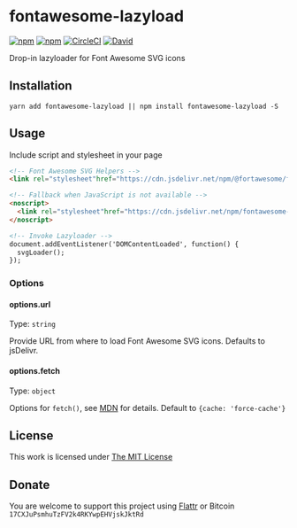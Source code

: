 # fontawesome-lazyload

[![npm](https://flat.badgen.net/npm/license/fontawesome-lazyload)](https://www.npmjs.org/package/fontawesome-lazyload)
[![npm](https://flat.badgen.net/npm/v/fontawesome-lazyload)](https://www.npmjs.org/package/fontawesome-lazyload)
[![CircleCI](https://flat.badgen.net/circleci/github/idleberg/fontawesome-lazyload)](https://circleci.com/gh/idleberg/fontawesome-lazyload)
[![David](https://flat.badgen.net/david/dep/idleberg/fontawesome-lazyload)](https://david-dm.org/idleberg/fontawesome-lazyload?)

Drop-in lazyloader for Font Awesome SVG icons

## Installation

`yarn add fontawesome-lazyload || npm install fontawesome-lazyload -S`

## Usage

Include script and stylesheet in your page

```html
<!-- Font Awesome SVG Helpers -->
<link rel="stylesheet"href="https://cdn.jsdelivr.net/npm/@fortawesome/fontawesome-free@5/css/svg-with-js.min.css"/>

<!-- Fallback when JavaScript is not available -->
<noscript>
  <link rel="stylesheet"href="https://cdn.jsdelivr.net/npm/fontawesome-lazyload@latest/dist/fontawesome-lazyload.js"/>
</noscript>

<!-- Invoke Lazyloader -->
document.addEventListener('DOMContentLoaded', function() {
  svgLoader();
});

```
### Options

#### options.url

Type: `string`

Provide URL from where to load Font Awesome SVG icons. Defaults to jsDelivr.

#### options.fetch

Type: `object`

Options for `fetch()`, see [MDN](https://developer.mozilla.org/en-US/docs/Web/API/Fetch_API/Using_Fetch#Supplying_request_options) for details. Default to `{cache: 'force-cache'}`

## License

This work is licensed under [The MIT License](https://opensource.org/licenses/MIT)

## Donate

You are welcome to support this project using [Flattr](https://flattr.com/submit/auto?user_id=idleberg&url=https://github.com/idleberg/node-makensis) or Bitcoin `17CXJuPsmhuTzFV2k4RKYwpEHVjskJktRd`
